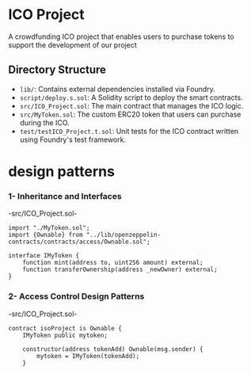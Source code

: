 # ICO Project
A crowdfunding ICO project that enables users to purchase tokens to support the development of our project


## Directory Structure

- `lib/`: Contains external dependencies installed via Foundry.
- `script/deploy.s.sol`: A Solidity script to deploy the smart contracts.
- `src/ICO_Project.sol`: The main contract that manages the ICO logic.
- `src/MyToken.sol`: The custom ERC20 token that users can purchase during the ICO.
- `test/testICO_Project.t.sol`: Unit tests for the ICO contract written using Foundry's test framework.


# design patterns

### 1- Inheritance and Interfaces
-src/ICO_Project.sol-
```solidity
import "./MyToken.sol";
import {Ownable} from "../lib/openzeppelin-contracts/contracts/access/Ownable.sol";

interface IMyToken {
    function mint(address to, uint256 amount) external;
    function transferOwnership(address _newOwner) external;
}
```

### 2- Access Control Design Patterns 
-src/ICO_Project.sol-
```solidity
contract isoProject is Ownable {
    IMyToken public mytoken;

    constructor(address tokenAdd) Ownable(msg.sender) {
        mytoken = IMyToken(tokenAdd);
    }
```
